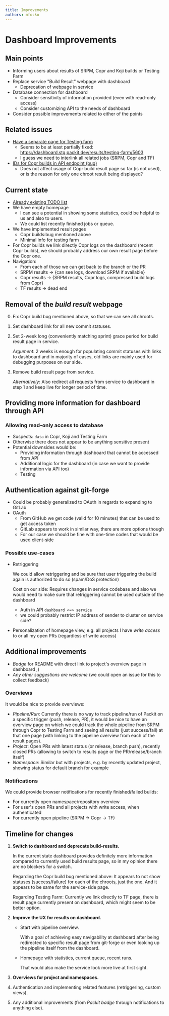 ```yaml
---
title: Improvements
authors: mfocko
---
```


# Dashboard Improvements

## Main points

- Informing users about results of SRPM, Copr and Koji builds or Testing Farm
- Replace service "Build Result" webpage with dashboard
  - Deprecation of webpage in service
- Database connection for dashboard
  - Consider sensitivity of information provided (even with read-only access)
  - Consider customizing API to the needs of dashboard
- Consider possible improvements related to either of the points

## Related issues

- [Have a separate page for Testing farm](https://github.com/packit/packit-service/issues/506)
  - Seems to be at least partially fixed: https://dashboard.stg.packit.dev/results/testing-farm/5603
  - I guess we need to interlink all related jobs (SRPM, Copr and TF)
- [IDs for Copr builds in API endpoint (bug)](https://github.com/packit/packit-service/issues/982)
  - Does not affect usage of Copr build result page so far (is not used), or is the
    reason for only one chroot result being displayed?

## Current state

- [Already existing TODO list](https://github.com/packit/dashboard/blob/main/TODO.md)
- We have empty homepage
  - I can see a potential in showing some statistics, could be helpful to us
    and also to users.
  - We could list recently finished jobs or queue.
- We have implemented result pages
  - Copr builds:bug mentioned above
  - Minimal info for testing farm
- For Copr builds we link directly Copr logs on the dashboard (recent Copr builds),
  we should probably address our own result page before the Copr one.
- Navigation:
  - From each of those we can get back to the branch or the PR
  - SRPM results -> {can see logs, download SRPM if available}
  - Copr results -> {SRPM results, Copr logs, compressed build logs from Copr}
  - TF results -> dead end

## Removal of the _build result_ webpage

0. Fix Copr build bug mentioned above, so that we can see all chroots.
1. Set dashboard link for all new commit statuses.
2. Set 2-week long (conveniently matching sprint) grace period for build result
   page in service.

   _Argument_: 2 weeks is enough for populating commit statuses with links to dashboard
   and in majority of cases, old links are mainly used for debugging purposes on
   our side.

3. Remove build result page from service.

   _Alternatively_: Also redirect all requests from service to dashboard in step 1
   and keep live for longer period of time.

## Providing more information for dashboard through API

### Allowing read-only access to database

- Suspects: `data` in Copr, Koji and Testing Farm
- Otherwise there does not appear to be anything sensitive present
- Potential downsides would be:
  - Providing information through dashboard that cannot be accessed from API
  - Additional logic for the dashboard (in case we want to provide information via
    API too)
  - Testing

## Authentication against git-forge

- Could be probably generalized to OAuth in regards to expanding to GitLab
- OAuth
  - From GitHub we get code (valid for 10 minutes) that can be used to get access
    token
  - GitLab appears to work in similar way, there are more options though
  - For our case we should be fine with one-time codes that would be used client-side

### Possible use-cases

- Retriggering

  We could allow retriggering and be sure that user triggering the build again is
  authorized to do so (spam/DoS protection)

  Cost on our side:
  Requires changes in service codebase and also we would need to make sure that
  retriggering cannot be used outside of the dashboard
  - Auth in API `dashboard <=> service`
  - we could probably restrict IP address of sender to cluster on service side?

- Personalization of homepage view, e.g. all projects I have _write access_ to or
  all my open PRs (regardless of write access)

## Additional improvements

- _Badge_ for README with direct link to project's overview page in dashboard ;)
- _Any other suggestions are welcome_
  (we could open an issue for this to collect feedback)

### Overviews

It would be nice to provide overviews:

- _Pipeline/Run_: Currently there is no way to track pipeline/run of Packit on a
  specific trigger (push, release, PR), it would be nice to have an overview page
  on which we could track the whole pipeline from SRPM through Copr to Testing Farm
  and seeing all results (just success/fail) at that one page (with linking to the
  pipeline overview from each of the result pages).
- _Project_: Open PRs with latest status (or release, branch push), recently
  closed PRs (allowing to switch to results page or the PR/release/branch itself)
- _Namespace_: Similar but with projects, e.g. by recently updated project, showing
  status for default branch for example

### Notifications

We could provide browser notifications for recently finished/failed builds:

- For currently open namespace/repository overview
- For user's open PRs and all projects with write access, when authenticated
- For currently open pipeline (SRPM -> Copr -> TF)

## Timeline for changes

1. **Switch to dashboard and deprecate build-results.**

   In the current state dashboard provides definitely more information compared
   to currently used build results page, so in my opinion there are no blockers
   for a switch.

   Regarding the Copr build bug mentioned above: It appears to not show statuses
   (success/failure) for each of the chroots, just the one. And it appears to be
   same for the service-side page.

   Regarding Testing Farm: Currently we link directly to TF page, there is result
   page currently present on dashboard, which might seem to be better option.

2. **Improve the UX for results on dashboard.**
   - Start with pipeline overview.

     With a goal of achieving easy navigability at dashboard after being redirected
     to specific result page from git-forge or even looking up the pipeline itself
     from the dashboard.

   - Homepage with statistics, current queue, recent runs.

     That would also make the service look more live at first sight.

3. **Overviews for project and namespaces.**
4. Authentication and implementing related features (retriggering, custom views).
5. Any additional improvements (from _Packit badge_ through notifications to anything else).
